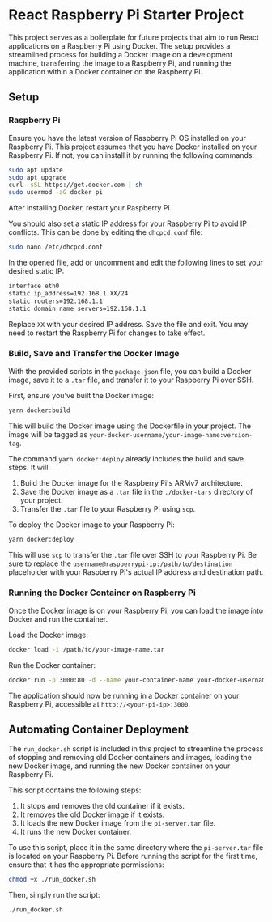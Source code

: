 # React Raspberry Pi Starter Project

This project serves as a boilerplate for future projects that aim to run React applications on a Raspberry Pi using Docker. The setup provides a streamlined process for building a Docker image on a development machine, transferring the image to a Raspberry Pi, and running the application within a Docker container on the Raspberry Pi.

## Setup

### Raspberry Pi

Ensure you have the latest version of Raspberry Pi OS installed on your Raspberry Pi. This project assumes that you have Docker installed on your Raspberry Pi. If not, you can install it by running the following commands:

```bash
sudo apt update
sudo apt upgrade
curl -sSL https://get.docker.com | sh
sudo usermod -aG docker pi
```
After installing Docker, restart your Raspberry Pi.

You should also set a static IP address for your Raspberry Pi to avoid IP conflicts. This can be done by editing the `dhcpcd.conf` file:

```bash
sudo nano /etc/dhcpcd.conf
```

In the opened file, add or uncomment and edit the following lines to set your desired static IP:

```bash
interface eth0
static ip_address=192.168.1.XX/24
static routers=192.168.1.1
static domain_name_servers=192.168.1.1
```
Replace `XX` with your desired IP address. Save the file and exit. You may need to restart the Raspberry Pi for changes to take effect.

### Build, Save and Transfer the Docker Image

With the provided scripts in the `package.json` file, you can build a Docker image, save it to a `.tar` file, and transfer it to your Raspberry Pi over SSH.

First, ensure you've built the Docker image:

```bash
yarn docker:build
```
This will build the Docker image using the Dockerfile in your project. The image will be tagged as `your-docker-username/your-image-name:version-tag`.

The command `yarn docker:deploy` already includes the build and save steps. It will:

1. Build the Docker image for the Raspberry Pi's ARMv7 architecture.
2. Save the Docker image as a `.tar` file in the `./docker-tars` directory of your project.
3. Transfer the `.tar` file to your Raspberry Pi using `scp`.

To deploy the Docker image to your Raspberry Pi:

```bash
yarn docker:deploy
```
This will use `scp` to transfer the `.tar` file over SSH to your Raspberry Pi. Be sure to replace the `username@raspberrypi-ip:/path/to/destination` placeholder with your Raspberry Pi's actual IP address and destination path.

### Running the Docker Container on Raspberry Pi

Once the Docker image is on your Raspberry Pi, you can load the image into Docker and run the container.

Load the Docker image:

```bash
docker load -i /path/to/your-image-name.tar
```
Run the Docker container:

```bash
docker run -p 3000:80 -d --name your-container-name your-docker-username/your-image-name:version-tag
```
The application should now be running in a Docker container on your Raspberry Pi, accessible at `http://<your-pi-ip>:3000`.

## Automating Container Deployment

The `run_docker.sh` script is included in this project to streamline the process of stopping and removing old Docker containers and images, loading the new Docker image, and running the new Docker container on your Raspberry Pi.

This script contains the following steps:

1. It stops and removes the old container if it exists.
2. It removes the old Docker image if it exists.
3. It loads the new Docker image from the `pi-server.tar` file.
4. It runs the new Docker container.

To use this script, place it in the same directory where the `pi-server.tar` file is located on your Raspberry Pi. Before running the script for the first time, ensure that it has the appropriate permissions:

```bash
chmod +x ./run_docker.sh
```

Then, simply run the script:

```bash
./run_docker.sh
```